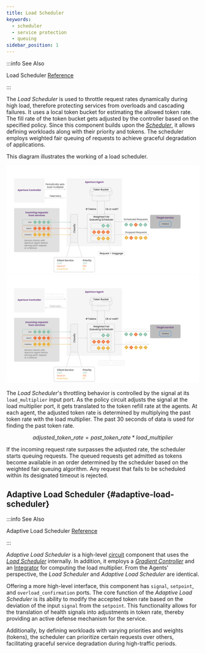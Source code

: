 ```yaml
---
title: Load Scheduler
keywords:
  - scheduler
  - service protection
  - queuing
sidebar_position: 1
---
```


:::info See Also

Load Scheduler [Reference](/reference/configuration/spec.md#load-scheduler)

:::

The _Load Scheduler_ is used to throttle request rates dynamically during high
load, therefore protecting services from overloads and cascading failures. It
uses a local token bucket for estimating the allowed token rate. The fill rate
of the token bucket gets adjusted by the controller based on the specified
policy. Since this component builds upon the [_Scheduler_](./scheduler.md), it
allows defining workloads along with their priority and tokens. The scheduler
employs weighted fair queuing of requests to achieve graceful degradation of
applications.

This diagram illustrates the working of a load scheduler.

![Scheduler](./assets/img/load-scheduler-light.svg#gh-light-mode-only)
![Scheduler](./assets/img/load-scheduler-dark.svg#gh-dark-mode-only)

The _Load Scheduler_'s throttling behavior is controlled by the signal at its
`load_multiplier` input port. As the policy circuit adjusts the signal at the
load multiplier port, it gets translated to the token refill rate at the agents.
At each agent, the adjusted token rate is determined by multiplying the past
token rate with the load multiplier. The past 30 seconds of data is used for
finding the past token rate.

$$
adjusted\_token\_rate = past\_token\_rate * load\_multiplier
$$

If the incoming request rate surpasses the adjusted rate, the scheduler starts
queuing requests. The queued requests get admitted as tokens become available in
an order determined by the scheduler based on the weighted fair queuing
algorithm. Any request that fails to be scheduled within its designated timeout
is rejected.

## Adaptive Load Scheduler {#adaptive-load-scheduler}

:::info See Also

Adaptive Load Scheduler
[Reference](/reference/configuration/spec.md#adaptive-load-scheduler)

:::

_Adaptive Load Scheduler_ is a high-level [circuit](../advanced/circuit.md)
component that uses the [_Load Scheduler_](#load-scheduler) internally. In
addition, it employs a
[_Gradient Controller_](reference/configuration/spec#gradient-controller) and an
[Integrator](../../reference/configuration/spec#integrator) for computing the
load multiplier. From the Agents' perspective, the _Load Scheduler_ and
_Adaptive Load Scheduler_ are identical.

Offering a more high-level interface, this component has `signal`, `setpoint`,
and `overload_confirmation` ports. The core function of the _Adaptive Load
Scheduler_ is its ability to modify the accepted token rate based on the
deviation of the input `signal` from the `setpoint`. This functionality allows
for the translation of health signals into adjustments in token rate, thereby
providing an active defense mechanism for the service.

Additionally, by defining workloads with varying priorities and weights
(tokens), the scheduler can prioritize certain requests over others,
facilitating graceful service degradation during high-traffic periods.
